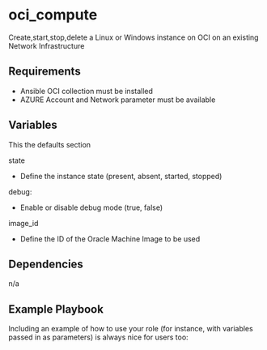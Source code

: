 oci_compute
====================

Create,start,stop,delete a Linux or Windows instance on OCI on an existing Network Infrastructure

Requirements
------------

- Ansible OCI collection must be installed
- AZURE Account and Network parameter must be available

Variables
---------

This the defaults section 

state
- Define the instance state (present, absent, started, stopped)

debug:
- Enable or disable debug mode (true, false)

image_id
- Define the ID of the Oracle Machine Image to be used


Dependencies
------------

n/a


Example Playbook
----------------

Including an example of how to use your role (for instance, with variables passed in as parameters) is always nice for users too:

